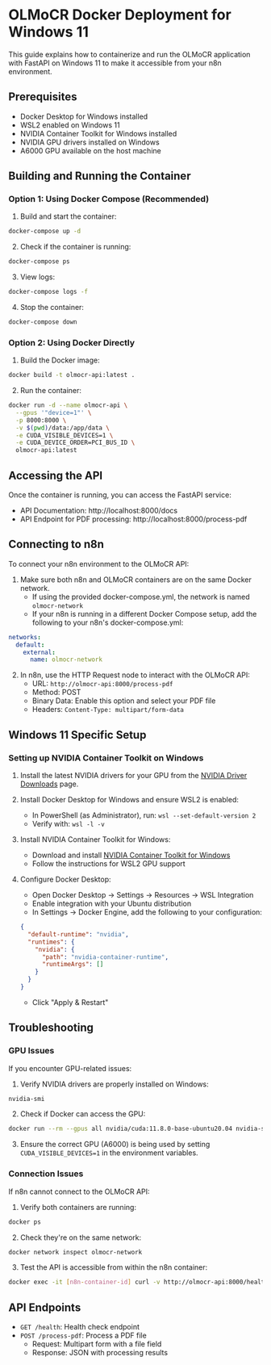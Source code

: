 # OLMoCR Docker Deployment for Windows 11

This guide explains how to containerize and run the OLMoCR application with FastAPI on Windows 11 to make it accessible from your n8n environment.

## Prerequisites

- Docker Desktop for Windows installed
- WSL2 enabled on Windows 11
- NVIDIA Container Toolkit for Windows installed
- NVIDIA GPU drivers installed on Windows
- A6000 GPU available on the host machine

## Building and Running the Container

### Option 1: Using Docker Compose (Recommended)

1. Build and start the container:

```bash
docker-compose up -d
```

2. Check if the container is running:

```bash
docker-compose ps
```

3. View logs:

```bash
docker-compose logs -f
```

4. Stop the container:

```bash
docker-compose down
```

### Option 2: Using Docker Directly

1. Build the Docker image:

```bash
docker build -t olmocr-api:latest .
```

2. Run the container:

```bash
docker run -d --name olmocr-api \
  --gpus '"device=1"' \
  -p 8000:8000 \
  -v $(pwd)/data:/app/data \
  -e CUDA_VISIBLE_DEVICES=1 \
  -e CUDA_DEVICE_ORDER=PCI_BUS_ID \
  olmocr-api:latest
```

## Accessing the API

Once the container is running, you can access the FastAPI service:

- API Documentation: http://localhost:8000/docs
- API Endpoint for PDF processing: http://localhost:8000/process-pdf

## Connecting to n8n

To connect your n8n environment to the OLMoCR API:

1. Make sure both n8n and OLMoCR containers are on the same Docker network.
   - If using the provided docker-compose.yml, the network is named `olmocr-network`
   - If your n8n is running in a different Docker Compose setup, add the following to your n8n's docker-compose.yml:

```yaml
networks:
  default:
    external:
      name: olmocr-network
```

2. In n8n, use the HTTP Request node to interact with the OLMoCR API:
   - URL: `http://olmocr-api:8000/process-pdf`
   - Method: POST
   - Binary Data: Enable this option and select your PDF file
   - Headers: `Content-Type: multipart/form-data`

## Windows 11 Specific Setup

### Setting up NVIDIA Container Toolkit on Windows

1. Install the latest NVIDIA drivers for your GPU from the [NVIDIA Driver Downloads](https://www.nvidia.com/Download/index.aspx) page.

2. Install Docker Desktop for Windows and ensure WSL2 is enabled:
   - In PowerShell (as Administrator), run: `wsl --set-default-version 2`
   - Verify with: `wsl -l -v`

3. Install NVIDIA Container Toolkit for Windows:
   - Download and install [NVIDIA Container Toolkit for Windows](https://docs.nvidia.com/cuda/wsl-user-guide/index.html#installing-nvidia-drivers)
   - Follow the instructions for WSL2 GPU support

4. Configure Docker Desktop:
   - Open Docker Desktop → Settings → Resources → WSL Integration
   - Enable integration with your Ubuntu distribution
   - In Settings → Docker Engine, add the following to your configuration:
   ```json
   {
     "default-runtime": "nvidia",
     "runtimes": {
       "nvidia": {
         "path": "nvidia-container-runtime",
         "runtimeArgs": []
       }
     }
   }
   ```
   - Click "Apply & Restart"

## Troubleshooting

### GPU Issues

If you encounter GPU-related issues:

1. Verify NVIDIA drivers are properly installed on Windows:
```powershell
nvidia-smi
```

2. Check if Docker can access the GPU:
```bash
docker run --rm --gpus all nvidia/cuda:11.8.0-base-ubuntu20.04 nvidia-smi
```

3. Ensure the correct GPU (A6000) is being used by setting `CUDA_VISIBLE_DEVICES=1` in the environment variables.

### Connection Issues

If n8n cannot connect to the OLMoCR API:

1. Verify both containers are running:
```bash
docker ps
```

2. Check they're on the same network:
```bash
docker network inspect olmocr-network
```

3. Test the API is accessible from within the n8n container:
```bash
docker exec -it [n8n-container-id] curl -v http://olmocr-api:8000/health
```

## API Endpoints

- `GET /health`: Health check endpoint
- `POST /process-pdf`: Process a PDF file
  - Request: Multipart form with a file field
  - Response: JSON with processing results
